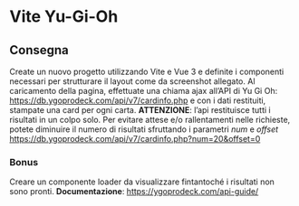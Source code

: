 # Vite Yu-Gi-Oh

## Consegna

Create un nuovo progetto utilizzando Vite e Vue 3 e definite i componenti necessari per strutturare il layout come da screenshot allegato.
Al caricamento della pagina, effettuate una chiama ajax all’API di Yu Gi Oh: https://db.ygoprodeck.com/api/v7/cardinfo.php
e con i dati restituiti, stampate una card per ogni carta.
**ATTENZIONE**: l’api restituisce tutti i risultati in un colpo solo. Per evitare attese e/o rallentamenti nelle richieste, potete diminuire il numero di risultati sfruttando i parametri _num_ e _offset_
https://db.ygoprodeck.com/api/v7/cardinfo.php?num=20&offset=0

### Bonus

Creare un componente loader da visualizzare fintantoché i risultati non sono pronti.
**Documentazione**: https://ygoprodeck.com/api-guide/

